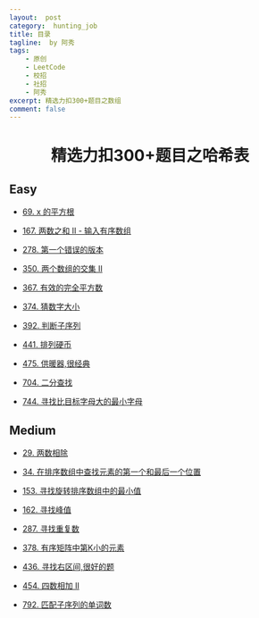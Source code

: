 ```yaml
---
layout:  post
category:  hunting_job
title: 目录
tagline:  by 阿秀
tags:
    - 原创
    - LeetCode
    - 校招
    - 社招
    - 阿秀
excerpt: 精选力扣300+题目之数组
comment: false
---
```






<h1 align="center">精选力扣300+题目之哈希表</h1>

<p id="easy"></p>

## Easy

- [69. x 的平方根](/notes/03-hunting_job/03-algorithm/03-leetcode/06-二分查找/easy/69.x的平方根.md)

- [167. 两数之和 II - 输入有序数组](/notes/03-hunting_job/03-algorithm/03-leetcode/06-二分查找/easy/167.两数之和II.md)
- [278. 第一个错误的版本](/notes/03-hunting_job/03-algorithm/03-leetcode/06-二分查找/easy/278.第一个错误的版本.md)
- [350. 两个数组的交集 II](/notes/03-hunting_job/03-algorithm/03-leetcode/06-二分查找/easy/350.两个数组的交集II.md)
- [367. 有效的完全平方数](/notes/03-hunting_job/03-algorithm/03-leetcode/06-二分查找/easy/367.有效的完全平方数.md)
- [374. 猜数字大小](/notes/03-hunting_job/03-algorithm/03-leetcode/06-二分查找/easy/374.猜数字大小.md)
- [392. 判断子序列](/notes/03-hunting_job/03-algorithm/03-leetcode/06-二分查找/easy/392.判断子序列.md)

- [441. 排列硬币](/notes/03-hunting_job/03-algorithm/03-leetcode/06-二分查找/easy/441.排列硬币.md)

- [475. 供暖器,很经典](/notes/03-hunting_job/03-algorithm/03-leetcode/06-二分查找/easy/475.供暖器,很经典.md)

- [704. 二分查找](/notes/03-hunting_job/03-algorithm/03-leetcode/06-二分查找/easy/704.二分查找.md)
- [744. 寻找比目标字母大的最小字母](/notes/03-hunting_job/03-algorithm/03-leetcode/06-二分查找/easy/744.寻找比目标字母大的最小字母.md)

<p id="medium"></p>

## Medium

- [29. 两数相除](/notes/03-hunting_job/03-algorithm/03-leetcode/06-二分查找/medium/29.两数相除.md)
- [34. 在排序数组中查找元素的第一个和最后一个位置](/notes/03-hunting_job/03-algorithm/03-leetcode/06-二分查找/medium/34.在排序数组中查找元素的第一个和最后一个位置.md)
- [153. 寻找旋转排序数组中的最小值](/notes/03-hunting_job/03-algorithm/03-leetcode/06-二分查找/medium/153.寻找旋转排序数组中的最小值.md)
- [162. 寻找峰值](/notes/03-hunting_job/03-algorithm/03-leetcode/06-二分查找/medium/162.寻找峰值.md)
- [287. 寻找重复数](/notes/03-hunting_job/03-algorithm/03-leetcode/06-二分查找/medium/287.寻找重复数.md)
- [378. 有序矩阵中第K小的元素](/notes/03-hunting_job/03-algorithm/03-leetcode/06-二分查找/medium/378.有序矩阵中第K小的元素.md)
- [436. 寻找右区间,很好的题](/notes/03-hunting_job/03-algorithm/03-leetcode/06-二分查找/medium/436.寻找右区间,很好的题.md)

- [454. 四数相加 II](/notes/03-hunting_job/03-algorithm/03-leetcode/06-二分查找/medium/454.四数相加II.md)
- [792. 匹配子序列的单词数](/notes/03-hunting_job/03-algorithm/03-leetcode/06-二分查找/medium/792.匹配子序列的单词数.md)
